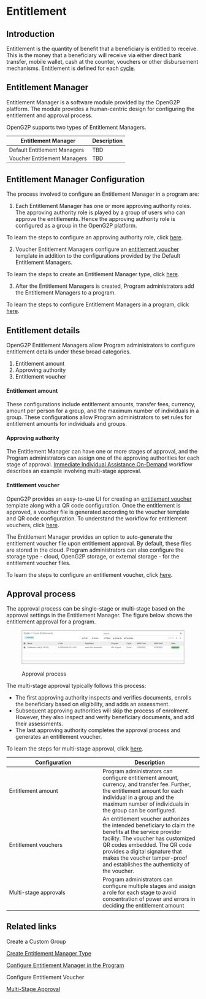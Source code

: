 # Entitlement

## Introduction

Entitlement is the quantity of benefit that a beneficiary is entitled to receive. This is the money that a beneficiary will receive via either direct bank transfer, mobile wallet, cash at the counter, vouchers or other disbursement mechanisms. Entitlement is defined for each [cycle](disbursement-cycles/).

## Entitlement Manager

Entitlement Manager is a software module provided by the OpenG2P platform. The module provides a human-centric design for configuring the entitlement and approval process.&#x20;

OpenG2P supports two types of Entitlement Managers.

| Entitlement Manager          | Description |
| ---------------------------- | ----------- |
| Default Entitlement Managers | TBD         |
| Voucher Entitlement Managers | TBD         |

## Entitlement Manager Configuration

The process involved to configure an Entitlement Manager in a program are:

1. Each Entitlement Manager has one or more approving authority roles. The approving authority role is played by a group of users who can approve the entitlements. Hence the approving authority role is configured as a group in the OpenG2P platform.

&#x20;       To learn the steps to configure an approving authority role, click [here](../../../user-guides/platform-guides/eligibility-and-program-enrollment/approval/multi-stage-approval.md).

2. Voucher Entitlement Managers configure an [entitlement voucher](../../../user-guides/platform-guides/entitlement/install-smartscanner-app.md) template in addition to the configurations provided by the Default Entitlement Managers.

&#x20;       To learn the steps to create an Entitlement Manager type, click [here](../../../user-guides/platform-guides/eligibility-and-program-enrollment/program/create-manager-type/create-entitlement-manager-type/).

3. After the Entitlement Managers is created, Program administrators add the Entitlement Managers to a program.

&#x20;       To learn the steps to configure Entitlement Managers in a program, click [here](../../../user-guides/platform-guides/eligibility-and-program-enrollment/configuration/create-entitlement-manager-type-1.md).

## Entitlement details

OpenG2P Entitlement Managers allow Program administrators to configure entitlement details under these broad categories.

1. Entitlement amount
2. Approving authority
3. Entitlement voucher

#### Entitlement amount

These configurations include entitlement amounts, transfer fees, currency, amount per person for a group, and the maximum number of individuals in a group. These configurations allow Program administrators to set rules for entitlement amounts for individuals and groups.

#### Approving authority

The Entitlement Manager can have one or more stages of approval, and the Program administrators can assign one of the approving authorities for each stage of approval. [Immediate Individual Assistance On-Demand](https://github.com/OpenG2P/openg2p-documentation/blob/1.2.1/platform/modules/workflows/on-demand-assistance.md) workflow describes an example involving multi-stage approval.

#### Entitlement voucher

OpenG2P provides an easy-to-use UI for creating an [entitlement voucher](../../../user-guides/platform-guides/entitlement/install-smartscanner-app.md) template along with a QR code configuration. Once the entitlement is approved, a voucher file is generated according to the voucher template and QR code configuration. To understand the workflow for entitlement vouchers, click [here](https://github.com/OpenG2P/openg2p-documentation/blob/1.2.1/platform/modules/workflows/on-demand-assistance.md).

The Entitlement Manager provides an option to auto-generate the entitlement voucher file upon entitlement approval. By default, these files are stored in the cloud. Program administrators can also configure the storage type - cloud, OpenG2P storage, or external storage - for the entitlement voucher files.&#x20;

&#x20;To learn the steps to configure an entitlement voucher, click [here](https://github.com/OpenG2P/openg2p-documentation/blob/1.2.1/platform/modules/program-and-beneficiary-management-system/broken-reference/README.md).

## Approval process

The approval process can be single-stage or multi-stage based on the approval settings in the Entitlement Manager. The figure below shows the entitlement approval for a program.

<figure><img src="../../../.gitbook/assets/approval-process.png" alt=""><figcaption><p>Approval process</p></figcaption></figure>

The multi-stage approval typically follows this process:

* The first approving authority inspects and verifies documents, enrolls the beneficiary based on eligibility, and adds an assessment.
* Subsequent approving authorities will skip the process of enrolment. However, they also inspect and verify beneficiary documents, and add their assessments.
* The last approving authority completes the approval process and generates an entitlement voucher.

To learn the steps for multi-stage approval, click [here](../../../user-guides/platform-guides/eligibility-and-program-enrollment/approval/multi-stage-approval.md).

<table><thead><tr><th width="230">Configuration</th><th>Description</th></tr></thead><tbody><tr><td>Entitlement amount</td><td>Program administrators can configure entitlement amount, currency, and transfer fee. Further, the entitlement amount for each individual in a group and the maximum number of individuals in the group can be configured.</td></tr><tr><td>Entitlement vouchers</td><td>An entitlement voucher authorizes the intended beneficiary to claim the benefits at the service provider facility. The voucher has customized QR codes embedded. The QR code provides a digital signature that makes the voucher tamper-proof and establishes the authenticity of the voucher.</td></tr><tr><td>Multi-stage approvals</td><td>Program administrators can configure multiple stages and assign a role for each stage to avoid concentration of power and errors in deciding the entitlement amount</td></tr></tbody></table>

## Related links

Create a Custom Group

[Create Entitlement Manager Type](../../../user-guides/platform-guides/eligibility-and-program-enrollment/program/create-manager-type/create-entitlement-manager-type/)

[Configure Entitlement Manager in the Program](../../../user-guides/platform-guides/eligibility-and-program-enrollment/configuration/create-entitlement-manager-type-1.md)

Configure Entitlement Voucher

[Multi-Stage Approval](../../../user-guides/platform-guides/eligibility-and-program-enrollment/approval/multi-stage-approval.md)
